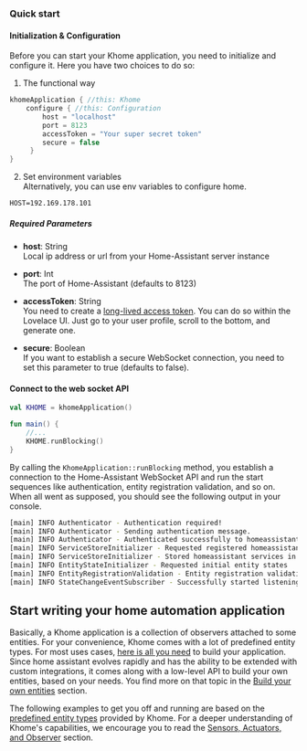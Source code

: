 ### Quick start

#### Initialization & Configuration

Before you can start your Khome application, you need to initialize and configure it. Here you have two choices to do so:

1. The functional way
```kotlin
khomeApplication { //this: Khome
    configure { //this: Configuration
        host = "localhost"
        port = 8123
        accessToken = "Your super secret token"
        secure = false
     }
}
```

2. Set environment variables <br>
Alternatively, you can use env variables to configure home.
```.env
HOST=192.169.178.101
```

##### Required Parameters

- **host**: String <br> 
    Local ip address or url from your Home-Assistant server instance

- **port**: Int <br> 
    The port of Home-Assistant (defaults to 8123)

- **accessToken**: String <br> 
    You need to create a [long-lived access token](https://developers.home-assistant.io/docs/en/auth_api.html#long-lived-access-token).
    You can do so within the Lovelace UI. Just go to your user profile, scroll to the bottom, and generate one.

- **secure**: Boolean <br> 
    If you want to establish a secure WebSocket connection, you need to set this parameter to true (defaults to false).

#### Connect to the web socket API

```kotlin
val KHOME = khomeApplication()

fun main() {
    //...
    KHOME.runBlocking()
}
```
By calling the `KhomeApplication::runBlocking` method, you establish a connection to the Home-Assistant WebSocket API and run the start sequences like authentication, entity registration validation, and so on.
When all went as supposed, you should see the following output in your console. 

```bash
[main] INFO Authenticator - Authentication required!
[main] INFO Authenticator - Sending authentication message.
[main] INFO Authenticator - Authenticated successfully to homeassistant version 0.111.0
[main] INFO ServiceStoreInitializer - Requested registered homeassistant services
[main] INFO ServiceStoreInitializer - Stored homeassistant services in local service store
[main] INFO EntityStateInitializer - Requested initial entity states
[main] INFO EntityRegistrationValidation - Entity registration validation succeeded
[main] INFO StateChangeEventSubscriber - Successfully started listening to state changes
```

## Start writing your home automation application

Basically, a Khome application is a collection of observers attached to some entities. For your convenience, Khome comes with a lot of predefined entity types. 
For most uses cases, [here is all you need](PredefinedEntityTypes.md) to build your application. Since home assistant evolves rapidly and has the ability to be extended with custom integrations,
it comes along with a low-level API to build your own entities, based on your needs. You find more on that topic in the [Build your own entities](BuildEntitiesFromScratch.md) section.

The following examples to get you off and running are based on the [predefined entity types](PredefinedEntityTypes.md) provided by Khome.
For a deeper understanding of Khome's capabilities, we encourage you to read the [Sensors, Actuators, and Observer](SensorsAndActuators.md) section.

